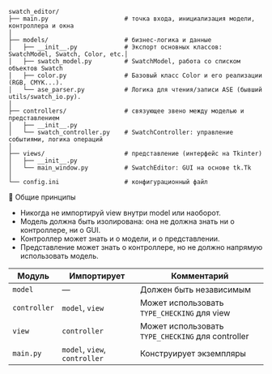 ```
swatch_editor/
├── main.py                     # точка входа, инициализация модели, контроллера и окна
│
├── models/                     # бизнес-логика и данные
│   ├── __init__.py             # Экспорт основных классов: SwatchModel, Swatch, Color, etc.│ 
│   ├── swatch_model.py         # SwatchModel, работа со списком объектов Swatch
│   ├── color.py                # Базовый класс Color и его реализации (RGB, CMYK...).
│   └── ase_parser.py           # Логика для чтения/записи ASE (бывший utils/swatch_io.py).
│
├── controllers/                # связующее звено между моделью и представлением
│   ├── __init__.py
│   └── swatch_controller.py    # SwatchController: управление событиями, логика операций
│
├── views/                      # представление (интерфейс на Tkinter)
│   ├── __init__.py
│   └── main_window.py          # SwatchEditor: GUI на основе tk.Tk
│
└── config.ini                  # конфигурационный файл
```

📌 Общие принципы
- Никогда не импортируй view внутри model или наоборот.
- Модель должна быть изолирована: она не должна знать ни о контроллере, ни о GUI.
- Контроллер может знать и о модели, и о представлении.
- Представление может знать о контроллере, но не должно напрямую использовать модель.

| Модуль       | Импортирует                   | Комментарий                                       |
| ------------ | ----------------------------- | ------------------------------------------------- |
| `model`      | —                             | Должен быть независимым                           |
| `controller` | `model`, `view`               | Может использовать `TYPE_CHECKING` для view       |
| `view`       | `controller`                  | Может использовать `TYPE_CHECKING` для controller |
| `main.py`    | `model`, `view`, `controller` | Конструирует экземпляры                           |
